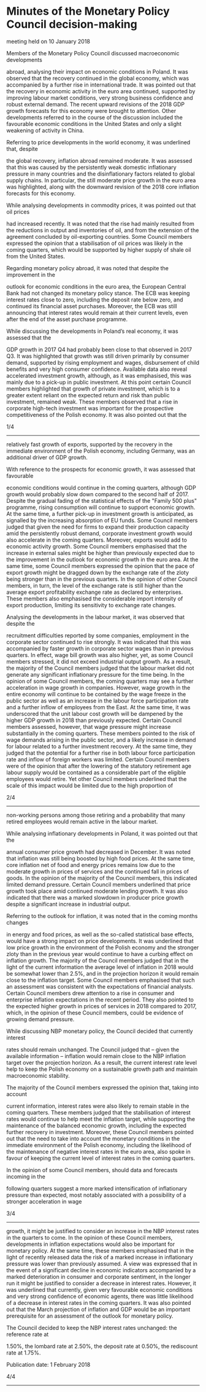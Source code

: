 # Minutes of the Monetary Policy Council decision-making

 meeting held on 10 January 2018

Members of the Monetary Policy Council discussed macroeconomic developments

abroad, analysing their impact on economic conditions in Poland. It was observed that the
recovery continued in the global economy, which was accompanied by a further rise in
international trade. It was pointed out that the recovery in economic activity in the euro
area continued, supported by improving labour market conditions, very strong business
confidence and robust external demand. The recent upward revisions of the 2018 GDP
growth forecasts for this economy were brought to attention. Other developments referred
to in the course of the discussion included the favourable economic conditions in the
United States and only a slight weakening of activity in China.

Referring to price developments in the world economy, it was underlined that, despite

the global recovery, inflation abroad remained moderate. It was assessed that this was
caused by the persistently weak domestic inflationary pressure in many countries and the
disinflationary factors related to global supply chains. In particular, the still moderate
price growth in the euro area was highlighted, along with the downward revision of the
2018 core inflation forecasts for this economy.

While analysing developments in commodity prices, it was pointed out that oil prices

had increased recently. It was noted that the rise had mainly resulted from the reductions
in output and inventories of oil, and from the extension of the agreement concluded by
oil-exporting countries. Some Council members expressed the opinion that a stabilisation
of oil prices was likely in the coming quarters, which would be supported by higher
supply of shale oil from the United States.

Regarding monetary policy abroad, it was noted that despite the improvement in the

outlook for economic conditions in the euro area, the European Central Bank had not
changed its monetary policy stance. The ECB was keeping interest rates close to zero,
including the deposit rate below zero, and continued its financial asset purchases.
Moreover, the ECB was still announcing that interest rates would remain at their current
levels, even after the end of the asset purchase programme.

While discussing the developments in Poland’s real economy, it was assessed that the

GDP growth in 2017 Q4 had probably been close to that observed in 2017 Q3. It was
highlighted that growth was still driven primarily by consumer demand, supported by
rising employment and wages, disbursement of child benefits and very high consumer
confidence. Available data also reveal accelerated investment growth, although, as it was
emphasised, this was mainly due to a pick-up in public investment. At this point certain
Council members highlighted that growth of private investment, which is to a greater
extent reliant on the expected return and risk than public investment, remained weak.
These members observed that a rise in corporate high-tech investment was important for
the prospective competitiveness of the Polish economy. It was also pointed out that the

1/4


-----

relatively fast growth of exports, supported by the recovery in the immediate environment
of the Polish economy, including Germany, was an additional driver of GDP growth.

With reference to the prospects for economic growth, it was assessed that favourable

economic conditions would continue in the coming quarters, although GDP growth would
probably slow down compared to the second half of 2017. Despite the gradual fading of
the statistical effects of the "Family 500 plus" programme, rising consumption will
continue to support economic growth. At the same time, a further pick-up in investment
growth is anticipated, as signalled by the increasing absorption of EU funds. Some Council
members judged that given the need for firms to expand their production capacity amid
the persistently robust demand, corporate investment growth would also accelerate in the
coming quarters. Moreover, exports would add to economic activity growth. Some
Council members emphasised that the increase in external sales might be higher than
previously expected due to the improvement in the outlook for economic growth in the
euro area. At the same time, some Council members expressed the opinion that the pace
of export growth might be dragged down by the exchange rate of the zloty being stronger
than in the previous quarters. In the opinion of other Council members, in turn, the level
of the exchange rate is still higher than the average export profitability exchange rate as
declared by enterprises. These members also emphasised the considerable import
intensity of export production, limiting its sensitivity to exchange rate changes.

Analysing the developments in the labour market, it was observed that despite the

recruitment difficulties reported by some companies, employment in the corporate sector
continued to rise strongly. It was indicated that this was accompanied by faster growth in
corporate sector wages than in previous quarters. In effect, wage bill growth was also
higher, yet, as some Council members stressed, it did not exceed industrial output growth.
As a result, the majority of the Council members judged that the labour market did not
generate any significant inflationary pressure for the time being. In the opinion of some
Council members, the coming quarters may see a further acceleration in wage growth in
companies. However, wage growth in the entire economy will continue to be contained
by the wage freeze in the public sector as well as an increase in the labour force
participation rate and a further inflow of employees from the East. At the same time, it
was underscored that the unit labour cost growth will be dampened by the higher GDP
growth in 2018 than previously expected. Certain Council members assessed, however,
that wage pressure might increase substantially in the coming quarters. These members
pointed to the risk of wage demands arising in the public sector, and a likely increase in
demand for labour related to a further investment recovery. At the same time, they judged
that the potential for a further rise in both labour force participation rate and inflow of
foreign workers was limited. Certain Council members were of the opinion that after the
lowering of the statutory retirement age labour supply would be contained as a
considerable part of the eligible employees would retire. Yet other Council members
underlined that the scale of this impact would be limited due to the high proportion of

2/4


-----

non-working persons among those retiring and a probability that many retired employees
would remain active in the labour market.

While analysing inflationary developments in Poland, it was pointed out that the

annual consumer price growth had decreased in December. It was noted that inflation was
still being boosted by high food prices. At the same time, core inflation net of food and
energy prices remains low due to the moderate growth in prices of services and the
continued fall in prices of goods. In the opinion of the majority of the Council members,
this indicated limited demand pressure. Certain Council members underlined that price
growth took place amid continued moderate lending growth. It was also indicated that
there was a marked slowdown in producer price growth despite a significant increase in
industrial output.

Referring to the outlook for inflation, it was noted that in the coming months changes

in energy and food prices, as well as the so-called statistical base effects, would have a
strong impact on price developments. It was underlined that low price growth in the
environment of the Polish economy and the stronger zloty than in the previous year would
continue to have a curbing effect on inflation growth. The majority of the Council members
judged that in the light of the current information the average level of inflation in 2018
would be somewhat lower than 2.5%, and in the projection horizon it would remain close
to the inflation target. Some Council members emphasised that such an assessment was
consistent with the expectations of financial analysts. Certain Council members drew
attention to a rise in consumer and enterprise inflation expectations in the recent period.
They also pointed to the expected higher growth in prices of services in 2018 compared to
2017, which, in the opinion of these Council members, could be evidence of growing
demand pressure.

While discussing NBP monetary policy, the Council decided that currently interest

rates should remain unchanged. The Council judged that – given the available information
– inflation would remain close to the NBP inflation target over the projection horizon. As
a result, the current interest rate level help to keep the Polish economy on a sustainable
growth path and maintain macroeconomic stability.

The majority of the Council members expressed the opinion that, taking into account

current information, interest rates were also likely to remain stable in the coming quarters.
These members judged that the stabilisation of interest rates would continue to help meet
the inflation target, while supporting the maintenance of the balanced economic growth,
including the expected further recovery in investment. Moreover, these Council members
pointed out that the need to take into account the monetary conditions in the immediate
environment of the Polish economy, including the likelihood of the maintenance of
negative interest rates in the euro area, also spoke in favour of keeping the current level of
interest rates in the coming quarters.

In the opinion of some Council members, should data and forecasts incoming in the

following quarters suggest a more marked intensification of inflationary pressure than
expected, most notably associated with a possibility of a stronger acceleration in wage

3/4


-----

growth, it might be justified to consider an increase in the NBP interest rates in the quarters
to come. In the opinion of these Council members, developments in inflation expectations
would also be important for monetary policy. At the same time, these members
emphasised that in the light of recently released data the risk of a marked increase in
inflationary pressure was lower than previously assumed. A view was expressed that in
the event of a significant decline in economic indicators accompanied by a marked
deterioration in consumer and corporate sentiment, in the longer run it might be justified
to consider a decrease in interest rates. However, it was underlined that currently, given
very favourable economic conditions and very strong confidence of economic agents,
there was little likelihood of a decrease in interest rates in the coming quarters. It was also
pointed out that the March projection of inflation and GDP would be an important
prerequisite for an assessment of the outlook for monetary policy.

The Council decided to keep the NBP interest rates unchanged: the reference rate at

1.50%, the lombard rate at 2.50%, the deposit rate at 0.50%, the rediscount rate at 1.75%.

Publication date: 1 February 2018

4/4


-----

